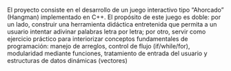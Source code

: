 El proyecto consiste en el desarrollo de un juego interactivo tipo
“Ahorcado” (Hangman) implementado en C++. El propósito de este
juego es doble: por un lado, construir una herramienta didáctica
entretenida que permita a un usuario intentar adivinar palabras letra
por letra; por otro, servir como ejercicio práctico para interiorizar
conceptos fundamentales de programación: manejo de arreglos,
control de flujo (if/while/for), modularidad mediante funciones,
tratamiento de entrada del usuario y estructuras de datos dinámicas
(vectores)
